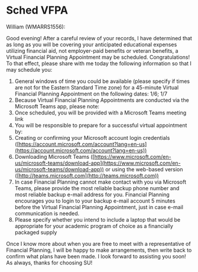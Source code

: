 # Sched VFPA

William (WMARRS1556):

Good evening!  After a careful review of your records, I have determined that as long as you will be covering your anticipated educational expenses utilizing financial aid, not employer-paid benefits or veteran benefits, a Virtual Financial Planning Appointment may be scheduled.  Congratulations!  To that effect, please share with me today the following information so that I may schedule you:

1. General windows of time you could be available (please specify if times are not for the Eastern Standard Time zone) for a 45-minute Virtual Financial Planning Appointment on the following dates: 1/6; 1/7
2. Because Virtual Financial Planning Appointments are conducted via the Microsoft Teams app, please note:
3. Once scheduled, you will be provided with a Microsoft Teams meeting link
4. You will be responsible to prepare for a successful virtual appointment by:
5. Creating or confirming your Microsoft account login credentials ([https://account.microsoft.com/account?lang=en-us](https://account.microsoft.com/account?lang=en-us))
6. Downloading Microsoft Teams ([https://www.microsoft.com/en-us/microsoft-teams/download-app](https://www.microsoft.com/en-us/microsoft-teams/download-app)) or using the web-based version ([http://teams.microsoft.com](http://teams.microsoft.com))
7. In case Financial Planning cannot make contact with you via Microsoft Teams, please provide the most reliable backup phone number and most reliable backup e-mail address for you.  Financial Planning encourages you to login to your backup e-mail account 5 minutes before the Virtual Financial Planning Appointment, just in case e-mail communication is needed.
8. Please specify whether you intend to include a laptop that would be appropriate for your academic program of choice as a financially packaged supply

Once I know more about when you are free to meet with a representative of Financial Planning, I will be happy to make arrangements, then write back to confirm what plans have been made.  I look forward to assisting you soon!  As always, thanks for choosing SU!
